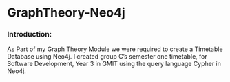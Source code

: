 # GraphTheory-Neo4j

### Introduction:
As Part of my Graph Theory Module we were required to create a Timetable Database using Neo4j. I created group C’s semester one timetable, for Software Development, Year 3 in GMIT using the query language Cypher in Neo4j. 
